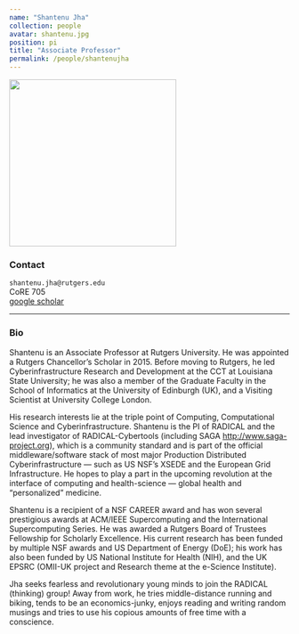 ```yaml
---
name: "Shantenu Jha"
collection: people
avatar: shantenu.jpg
position: pi
title: "Associate Professor"
permalink: /people/shantenujha
---
```


<img width="300" src="{{site.baseurl}}/images/people/{{page.avatar}}" data-action="zoom">

### Contact

<i class="fa fa-envelope-o"></i>  `shantenu.jha@rutgers.edu`<br>
<i class="fa fa-building"></i> CoRE 705 <br>
<i class="fa fa-bar-chart"></i> [google scholar](https://scholar.google.com/citations?user=vUhIJQMAAAAJ&hl=en&oi=ao) <br>
<hr>

### Bio

Shantenu is an Associate Professor at Rutgers University. He was appointed a Rutgers Chancellor’s Scholar in 2015. Before moving to Rutgers, he led Cyberinfrastructure Research and Development at the CCT at Louisiana State University; he was also a member of the Graduate Faculty in the School of Informatics at the University of Edinburgh (UK), and a Visiting Scientist at University College London.

His research interests lie at the triple point of Computing, Computational Science and Cyberinfrastructure.  Shantenu is the PI of  RADICAL and the lead investigator of RADICAL-Cybertools (including SAGA http://www.saga-project.org), which is a community standard and is part of the official middleware/software stack of most major Production Distributed Cyberinfrastructure — such as US NSF’s XSEDE and the European Grid Infrastructure. He hopes to play a part in the upcoming revolution at the interface of computing and health-science — global health and “personalized” medicine.

Shantenu is a recipient of a NSF CAREER award and has won several prestigious awards at ACM/IEEE Supercomputing and the International Supercomputing Series. He was awarded a Rutgers Board of Trustees Fellowship for Scholarly Excellence.  His current research has been funded by multiple NSF awards and US Department of Energy (DoE); his work has also been funded by US National Institute for Health (NIH), and the UK EPSRC (OMII-UK project and Research theme at the e-Science Institute).

Jha seeks fearless and revolutionary young minds to join the RADICAL (thinking) group! Away from work, he tries middle-distance running and biking, tends to be an economics-junky, enjoys reading and writing random musings and tries to use his copious amounts of free time with a conscience.
